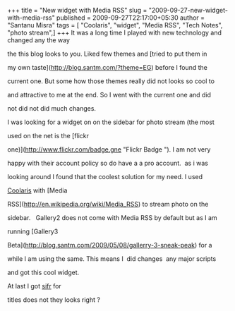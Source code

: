 +++
title = "New widget with Media RSS"
slug = "2009-09-27-new-widget-with-media-rss"
published = 2009-09-27T22:17:00+05:30
author = "Santanu Misra"
tags = [ "Coolaris", "widget", "Media RSS", "Tech Notes", "photo stream",]
+++
It was a long time I played with new technology and changed any the way

the this blog looks to you. Liked few themes and [tried to put them in

my own taste](http://blog.santm.com/?theme=EG) before I found the

current one. But some how those themes really did not looks so cool to

and attractive to me at the end. So I went with the current one and did

not did not did much changes.



I was looking for a widget on on the sidebar for photo stream (the most

used on the net is the [flickr

one)](http://www.flickr.com/badge.gne "Flickr Badge "). I am not very

happy with their account policy so do have a a pro account.  as i was

looking around I found that the coolest solution for my need. I used

[Coolaris](http://www.cooliris.com/) with [Media

RSS](http://en.wikipedia.org/wiki/Media_RSS) to stream photo on the

sidebar.   Gallery2 does not come with Media RSS by default but as I am

running [Gallery3

Beta](http://blog.santm.com/2009/05/08/gallerry-3-sneak-peak) for a

while I am using the same. This means I  did changes  any major scripts

and got this cool widget.



At last I got [sifr](http://www.mikeindustries.com/blog/sifr/) for

titles does not they looks right ?
